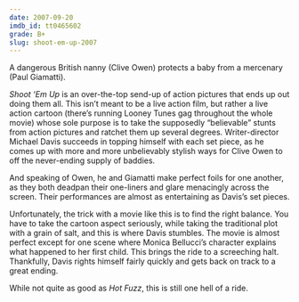 ```yaml
---
date: 2007-09-20
imdb_id: tt0465602
grade: B+
slug: shoot-em-up-2007
---
```


A dangerous British nanny (Clive Owen) protects a baby from a mercenary (Paul Giamatti).

_Shoot ‘Em Up_ is an over-the-top send-up of action pictures that ends up out doing them all. This isn’t meant to be a live action film, but rather a live action cartoon (there’s running Looney Tunes gag throughout the whole movie) whose sole purpose is to take the supposedly “believable” stunts from action pictures and ratchet them up several degrees. Writer-director Michael Davis succeeds in topping himself with each set piece, as he comes up with more and more unbelievably stylish ways for Clive Owen to off the never-ending supply of baddies.

And speaking of Owen, he and Giamatti make perfect foils for one another, as they both deadpan their one-liners and glare menacingly across the screen. Their performances are almost as entertaining as Davis’s set pieces.

Unfortunately, the trick with a movie like this is to find the right balance. You have to take the cartoon aspect seriously, while taking the traditional plot with a grain of salt, and this is where Davis stumbles. The movie is almost perfect except for one scene where Monica Bellucci’s character explains what happened to her first child. This brings the ride to a screeching halt. Thankfully, Davis rights himself fairly quickly and gets back on track to a great ending.

While not quite as good as <span data-imdb-id="tt0425112">_Hot Fuzz_</span>, this is still one hell of a ride.
